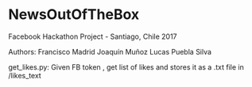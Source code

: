 # NewsOutOfTheBox
Facebook Hackathon Project - Santiago, Chile 2017

Authors:
Francisco Madrid
Joaquín Muñoz
Lucas Puebla Silva

get_likes.py: Given FB token , get list of likes and stores it as a .txt file in /likes_text
